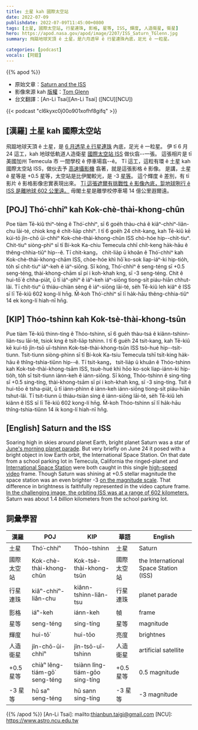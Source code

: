 ```yaml
---
title: 土星 kah 國際太空站
date: 2022-07-09
publishdate: 2022-07-09T11:45:00+0800
tags: [土星, 國際太空站, 行星連珠, 影格, 星等, ISS, 輝度, 人造衛星, 衛星]
hero: https://apod.nasa.gov/apod/image/2207/ISS_Saturn_TGlenn.jpg
summary: 飛踮地球天頂 ê 土星，是六月透早 ê 行星連珠內底，足光 ê 一粒星。

categories: [podcast]
vocals: [阿錕]
---
```


{{% apod %}}

- 原始文章：[Saturn and the ISS](https://apod.nasa.gov/apod/ap220709.html)
- 影像來源 kah [版權][copyright]：[Tom Glenn](https://www.flickr.com/people/140032790@N06/)
- 台文翻譯：[An-Li Tsai][An-Li Tsai] ([NCU][NCU])

{{< podcast "cl6kyxc0j00o901xofhf8gifq" >}}

## [漢羅] 土星 kah 國際太空站
飛踮地球天頂 ê 土星，是 [6 月透早 ê 行星連珠][June's morning planet parade] 內底，足光 ê 一粒星。
伊 tī 6 月 24 這工，kah 地球低軌道人造衛星 [國際太空站 ISS][International Space Station] 做伙翕--一張。
這張相片是 tī 美國加州 Temecula 市 一間學校 ê 停車場翕--ê。
Tī 這工，這粒有環 ê 土星 kah 國際太空站 ISS，做伙去予 [高速攝影機][high-speed video] 翕著，就是這張影格 ê 影像。
是講，土星 ê 星等是 +0.5 星等，太空站是比伊閣較光，是 -3 [星等][on the magnitude scale]。
這个輝度 ê 差別，有 tī 影片 ê 影格影像忠實表現出來。
[Tī 這張遮爾有挑戰性 ê 影像內底，踅地球咧行 ê ISS 是離地球 602 公里遠。][In the challenging image, the orbiting ISS was at a range of 602 kilometers.]
毋閣土星是離學校停車場 14 億公里遐爾遠。


## [POJ] Thó͘-chhiⁿ kah Kok-chè-thài-khong-chûn
Poe tiàm Tē-kiû thiⁿ-téng ê Thó͘-chhiⁿ, sī 6 goe̍h thàu-chá ê kiâⁿ-chhiⁿ-liân-chu lāi-té, chiok kng ê chi̍t-lia̍p chhiⁿ.
I tī 6 goe̍h 24 chit-kang, kah Tē-kiû kē kúi-tō jîn-chō ūi-chhiⁿ Kok-chè-thài-khong-chûn ISS chò-hóe hip--chi̍t-tiuⁿ.
Chit-tiuⁿ siòng-phìⁿ sī tī Bí-kok Ka-chiu Temecula chhī chi̍t-keng ha̍k-hāu ê thêng-chhia-tiûⁿ hip--ê.
Tī chit-kang， chit-lia̍p ū khoân ê Thó͘-chhiⁿ kah Kok-chè-thài-khong-chām ISS, chòe-hóe khì hō͘ ko-sok liap-iáⁿ-ki hip-tio̍h, to̍h sī chit-tiuⁿ iáⁿ-keh ê iáⁿ-siōng.
Sī kóng, Thó͘-chhiⁿ ê seng-téng sī +0.5 seng-téng, thài-khong-chām sī pí i koh-khah kng, sī -3 seng-téng.
Chit ê hui-tō͘ ê chha-pia̍t, ū tī iáⁿ-phìⁿ ê iáⁿ-keh iáⁿ-siōng tiong-si̍t piáu-hiān chhut-lâi.
Tī chit-tiuⁿ ū thiáu-chiàn sèng ê iáⁿ-siōng lāi-té, se̍h Tē-kiû leh kiâⁿ ê ISS sī lī Tē-kiû 602 kong-lí hn̄g.
M̄-koh Thó͘-chhiⁿ sī lī ha̍k-hāu thêng-chhia-tiûⁿ 14 ek kong-lí hiah-nī hn̄g.

## [KIP] Thóo-tshinn kah Kok-tsè-thài-khong-tsûn
Pue tiàm Tē-kiû thinn-tíng ê Thóo-tshinn, sī 6 gue̍h thàu-tsá ê kiânn-tshinn-liân-tsu lāi-té, tsiok kng ê tsi̍t-lia̍p tshinn.
I tī 6 gue̍h 24 tsit-kang, kah Tē-kiû kē kuí-tō jîn-tsō uī-tshinn Kok-tsè-thài-khong-tsûn ISS tsò-hué hip--tsi̍t-tiunn.
Tsit-tiunn siòng-phìnn sī tī Bí-kok Ka-tsiu Temecula tshī tsi̍t-king ha̍k-hāu ê thîng-tshia-tiûnn hip--ê.
Tī tsit-kang， tsit-lia̍p ū khuân ê Thóo-tshinn kah Kok-tsè-thài-khong-tsām ISS, tsuè-hué khì hōo ko-sok liap-iánn-ki hip-tio̍h, to̍h sī tsit-tiunn iánn-keh ê iánn-siōng.
Sī kóng, Thóo-tshinn ê sing-tíng sī +0.5 sing-tíng, thài-khong-tsām sī pí i koh-khah kng, sī -3 sing-tíng.
Tsit ê hui-tōo ê tsha-pia̍t, ū tī iánn-phìnn ê iánn-keh iánn-siōng tiong-si̍t piáu-hiān tshut-lâi.
Tī tsit-tiunn ū thiáu-tsiàn sìng ê iánn-siōng lāi-té, se̍h Tē-kiû leh kiânn ê ISS sī lī Tē-kiû 602 kong-lí hn̄g.
M̄-koh Thóo-tshinn sī lī ha̍k-hāu thîng-tshia-tiûnn 14 ik kong-lí hiah-nī hn̄g.

## [English] Saturn and the ISS

Soaring high in skies around planet Earth, bright planet Saturn was a star of [June's morning planet parade][June's morning planet parade].
But very briefly on June 24 it posed with a bright object in low Earth orbit, the International Space Station.
On that date from a school parking lot in Temecula, California the ringed-planet and [International Space Station][International Space Station] were both caught in this single [high-speed video][high-speed video] frame.
Though Saturn was shining at +0.5 stellar magnitude the space station was an even brighter -3 [on the magnitude scale][on the magnitude scale].
That difference in brightness is faithfully represented in the video capture frame.
[In the challenging image, the orbiting ISS was at a range of 602 kilometers.][In the challenging image, the orbiting ISS was at a range of 602 kilometers.]
Saturn was about 1.4 _billion_ kilometers from the school parking lot.

## 詞彙學習

|漢羅|POJ|KIP|華語|English|
|-|-|-|-|-|
|土星|Thó͘-chhiⁿ|Thóo-tshinn|土星|Saturn|
|國際太空站|Kok-chè-thài-khong-chûn|Kok-tsè-thài-khong-tsûn|國際太空站|the International Space Station (ISS)|
|行星連珠|kiâⁿ-chhiⁿ-liân-chu|kiânn-tshinn-liân-tsu|行星連珠|planet parade|
|影格|iáⁿ-keh|iánn-keh|幀|frame|
|星等|seng-téng|sing-tíng|星等|magnitude|
|輝度|hui-tō͘|hui-tōo|亮度|brightnes|
|人造衛星|jîn-chō-ūi-chhiⁿ|jîn-tsō-uī-tshinn|人造衛星|artificial satellite|
|+0.5 星等|chiàⁿ lêng-tiám-gō͘ seng-téng|tsiànn lîng-tiám-gōo sing-tíng|+0.5 星等|0.5 magnitude|
|-3 星等|hū saⁿ seng-téng|hū sann sing-tíng|-3 星等|-3 magnitude|

{{% /apod %}}
[An-Li Tsai]: mailto:thianbun.taigi@gmail.com
[NCU]: https://www.astro.ncu.edu.tw

[copyright]: https://apod.nasa.gov/apod/fap/lib/about_apod.html#srapply

[June's morning planet parade]:https://www.facebook.com/media/set/?set=a.4827325410704973
[International Space Station]:https://spotthestation.nasa.gov/trajectory_data.cfm
[high-speed video]:https://www.flickr.com/photos/140032790@N06/52173488251/
[on the magnitude scale]:https://earthsky.org/astronomy-essentials/what-is-stellar-magnitude/
[In the challenging image, the orbiting ISS was at a range of 602 kilometers.]:https://www.flickr.com/photos/140032790@N06/52173927055/
